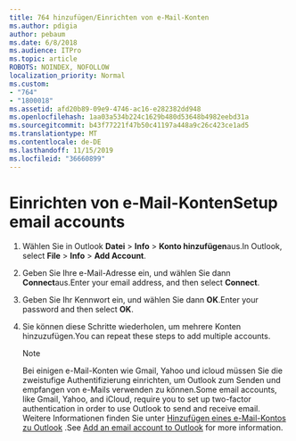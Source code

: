 ```yaml
---
title: 764 hinzufügen/Einrichten von e-Mail-Konten
ms.author: pdigia
author: pebaum
ms.date: 6/8/2018
ms.audience: ITPro
ms.topic: article
ROBOTS: NOINDEX, NOFOLLOW
localization_priority: Normal
ms.custom:
- "764"
- "1800018"
ms.assetid: afd20b89-09e9-4746-ac16-e282382dd948
ms.openlocfilehash: 1aa03a534b224c1629b480d53648b4982eebd31a
ms.sourcegitcommit: b43f77221f47b50c41197a448a9c26c423ce1ad5
ms.translationtype: MT
ms.contentlocale: de-DE
ms.lasthandoff: 11/15/2019
ms.locfileid: "36660899"
---
```

# <a name="setup-email-accounts"></a><span data-ttu-id="9823a-102">Einrichten von e-Mail-Konten</span><span class="sxs-lookup"><span data-stu-id="9823a-102">Setup email accounts</span></span>

1. <span data-ttu-id="9823a-103">Wählen Sie in Outlook **Datei** > **Info** > **Konto hinzufügen**aus.</span><span class="sxs-lookup"><span data-stu-id="9823a-103">In Outlook, select **File** > **Info** > **Add Account**.</span></span>

2. <span data-ttu-id="9823a-104">Geben Sie Ihre e-Mail-Adresse ein, und wählen Sie dann **Connect**aus.</span><span class="sxs-lookup"><span data-stu-id="9823a-104">Enter your email address, and then select **Connect**.</span></span>

3. <span data-ttu-id="9823a-105">Geben Sie Ihr Kennwort ein, und wählen Sie dann **OK**.</span><span class="sxs-lookup"><span data-stu-id="9823a-105">Enter your password and then select **OK**.</span></span>

4. <span data-ttu-id="9823a-106">Sie können diese Schritte wiederholen, um mehrere Konten hinzuzufügen.</span><span class="sxs-lookup"><span data-stu-id="9823a-106">You can repeat these steps to add multiple accounts.</span></span>

    > [!NOTE]
    > <span data-ttu-id="9823a-107">Bei einigen e-Mail-Konten wie Gmail, Yahoo und icloud müssen Sie die zweistufige Authentifizierung einrichten, um Outlook zum Senden und empfangen von e-Mails verwenden zu können.</span><span class="sxs-lookup"><span data-stu-id="9823a-107">Some email accounts, like Gmail, Yahoo, and iCloud, require you to set up two-factor authentication in order to use Outlook to send and receive email.</span></span> <span data-ttu-id="9823a-108">Weitere Informationen finden Sie unter [Hinzufügen eines e-Mail-Kontos zu Outlook](https://support.office.com/article/6e27792a-9267-4aa4-8bb6-c84ef146101b.aspx) .</span><span class="sxs-lookup"><span data-stu-id="9823a-108">See [Add an email account to Outlook](https://support.office.com/article/6e27792a-9267-4aa4-8bb6-c84ef146101b.aspx) for more information.</span></span>
  